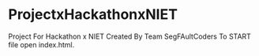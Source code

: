 # ProjectxHackathonxNIET
Project For Hackathon x NIET 
Created By Team SegFAultCoders
To START file open index.html.
